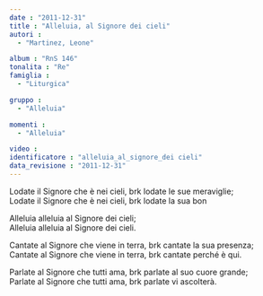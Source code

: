 ```yaml
---
date : "2011-12-31"
title : "Alleluia, al Signore dei cieli"
autori : 
  - "Martinez, Leone"

album : "RnS 146"
tonalita : "Re"
famiglia : 
  - "Liturgica"

gruppo : 
  - "Alleluia"

momenti : 
  - "Alleluia"

video : 
identificatore : "alleluia_al_signore_dei cieli"
data_revisione : "2011-12-31"
---
```

  
  
  
  
  
  
  
  
Lodate il Signore che è nei cieli, brk lodate le sue meraviglie;    
Lodate il Signore che è nei cieli, brk lodate la sua bon     
  
  
  
Alleluia alleluia al Signore dei cieli;  
Alleluia alleluia al Signore dei cieli.  
  
  
  
  
Cantate al Signore che viene in terra, brk cantate la sua presenza;  
Cantate al Signore che viene in terra, brk cantate perché è qui.  
  
  
  
  
Parlate al Signore che tutti ama, brk parlate al suo cuore grande;  
Parlate al Signore che tutti ama, brk parlate vi ascolterà.  
  
  
  
